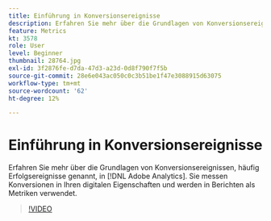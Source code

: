 ```yaml
---
title: Einführung in Konversionsereignisse
description: Erfahren Sie mehr über die Grundlagen von Konversionsereignissen, häufig Erfolgsereignisse genannt, in Adobe Analytics. Sie messen Konversionen in Ihren digitalen Eigenschaften und werden in Berichten als Metriken verwendet.
feature: Metrics
kt: 3578
role: User
level: Beginner
thumbnail: 28764.jpg
exl-id: 3f2876fe-d7da-47d3-a23d-0d8f790f7f5b
source-git-commit: 28e6e043ac050c0c3b51be1f47e3088915d63075
workflow-type: tm+mt
source-wordcount: '62'
ht-degree: 12%

---
```


# Einführung in Konversionsereignisse

Erfahren Sie mehr über die Grundlagen von Konversionsereignissen, häufig Erfolgsereignisse genannt, in [!DNL Adobe Analytics]. Sie messen Konversionen in Ihren digitalen Eigenschaften und werden in Berichten als Metriken verwendet.

>[!VIDEO](https://video.tv.adobe.com/v/28764/?quality=12&learn=on)
